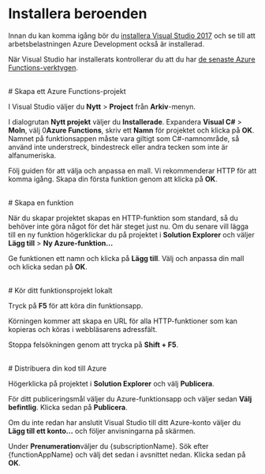 # Installera beroenden

Innan du kan komma igång bör du [installera Visual Studio 2017](https://go.microsoft.com/fwlink/?linkid=2016389) och se till att arbetsbelastningen Azure Development också är installerad.

När Visual Studio har installerats kontrollerar du att du har [de senaste Azure Functions-verktygen](https://go.microsoft.com/fwlink/?linkid=2016394).

<br/>
# Skapa ett Azure Functions-projekt

I Visual Studio väljer du **Nytt** > **Project** från **Arkiv**-menyn.

I dialogrutan **Nytt projekt** väljer du **Installerade**. Expandera **Visual C#** > **Moln**, välj 0**Azure Functions**, skriv ett **Namn** för projektet och klicka på **OK**. Namnet på funktionsappen måste vara giltigt som C#-namnområde, så använd inte understreck, bindestreck eller andra tecken som inte är alfanumeriska.

Följ guiden för att välja och anpassa en mall. Vi rekommenderar HTTP för att komma igång. Skapa din första funktion genom att klicka på **OK**.

<br/>
# Skapa en funktion

När du skapar projektet skapas en HTTP-funktion som standard, så du behöver inte göra något för det här steget just nu. Om du senare vill lägga till en ny funktion högerklickar du på projektet i **Solution Explorer** och väljer **Lägg till** > **Ny Azure-funktion...**

Ge funktionen ett namn och klicka på **Lägg till**. Välj och anpassa din mall och klicka sedan på **OK**.

<br/>
# Kör ditt funktionsprojekt lokalt

Tryck på **F5** för att köra din funktionsapp.

Körningen kommer att skapa en URL för alla HTTP-funktioner som kan kopieras och köras i webbläsarens adressfält.

Stoppa felsökningen genom att trycka på **Shift + F5**.

<br/>
# Distribuera din kod till Azure

Högerklicka på projektet i **Solution Explorer** och välj **Publicera**.

För ditt publiceringsmål väljer du Azure-funktionsapp och väljer sedan **Välj befintlig**. Klicka sedan på **Publicera**.

Om du inte redan har anslutit Visual Studio till ditt Azure-konto väljer du **Lägg till ett konto...** och följer anvisningarna på skärmen.

Under **Prenumeration**väljer du {subscriptionName}. Sök efter {functionAppName} och välj det sedan i avsnittet nedan. Klicka sedan på **OK**.
